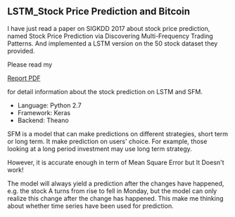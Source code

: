## LSTM_Stock Price Prediction and Bitcoin

I have just read a paper on SIGKDD 2017 about stock price prediction, named Stock Price Prediction via Discovering Multi-Frequency Trading Patterns. And implemented a LSTM version on the 50 stock dataset they provided.

Please read my

[Report PDF](https://github.com/RenXiangyuan/LSTM_SFM/blob/master/stock-prediction-lstm.pdf) 

for detail information about the stock prediction on LSTM and SFM.

* Language: Python 2.7
* Framework: Keras
* Backend: Theano 

SFM is a model that can make predictions on different strategies, short term or long term. It make prediction on users' choice. For example, those looking at a long period investment may use long term strategy.

However, it is accurate enough in term of Mean Square Error but It Doesn't work!

The model will always yield a prediction after the changes have happened, e.g. the stock A turns from rise to fell in Monday, but the model can only realize this change after the change has happened. This make me thinking about whether time series have been used for prediction.
